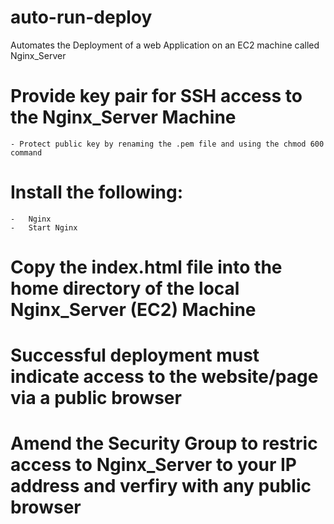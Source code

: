# auto-run-deploy
 Automates the Deployment of a web Application on an EC2 machine called Nginx_Server


# Provide key pair for SSH access to the Nginx_Server Machine

    - Protect public key by renaming the .pem file and using the chmod 600 command


# Install the following:

    -   Nginx
    -   Start Nginx


# Copy the index.html file into the home directory of the local Nginx_Server (EC2) Machine


# Successful deployment must indicate access to the website/page via a public browser


# Amend the Security Group to restric access to Nginx_Server to your IP address and verfiry with any    public browser

